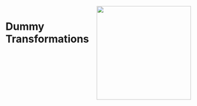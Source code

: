 <img src="https://www.islas.org.mx/img/logo.svg" align="right" width="256" />

# Dummy Transformations
